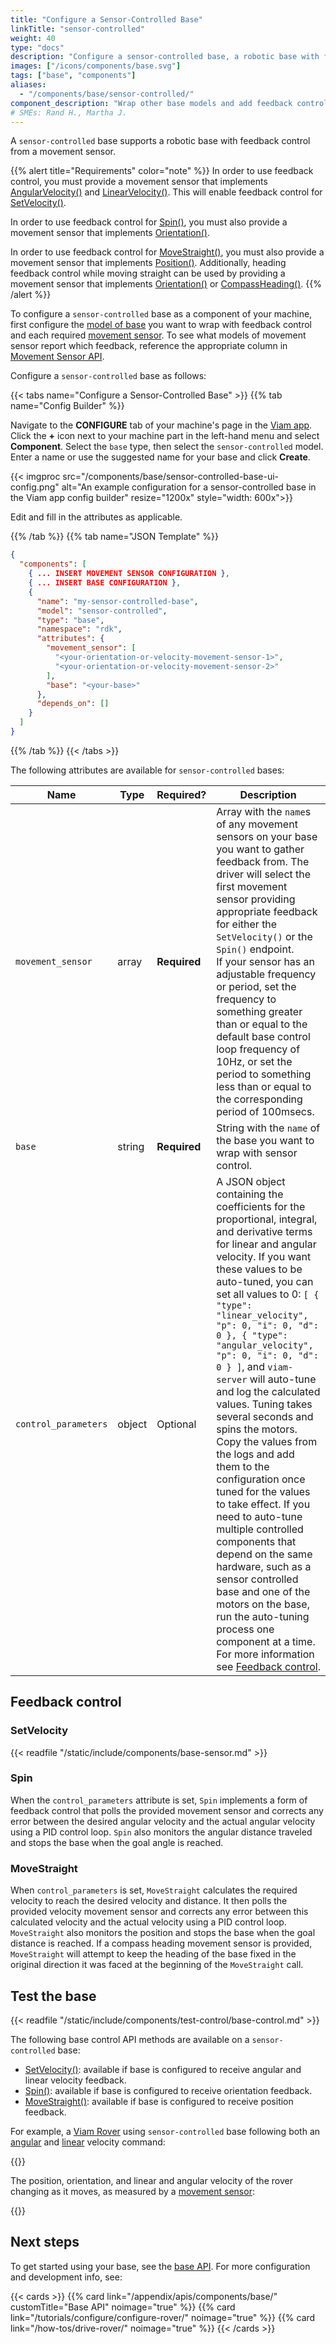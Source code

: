 ```yaml
---
title: "Configure a Sensor-Controlled Base"
linkTitle: "sensor-controlled"
weight: 40
type: "docs"
description: "Configure a sensor-controlled base, a robotic base with feedback control from a movement sensor."
images: ["/icons/components/base.svg"]
tags: ["base", "components"]
aliases:
  - "/components/base/sensor-controlled/"
component_description: "Wrap other base models and add feedback control using a movement sensor."
# SMEs: Rand H., Martha J.
---
```


A `sensor-controlled` base supports a robotic base with feedback control from a movement sensor.

{{% alert title="Requirements" color="note" %}}
In order to use feedback control, you must provide a movement sensor that implements [AngularVelocity()](/appendix/apis/components/movement-sensor/#getangularvelocity) and [LinearVelocity()](/appendix/apis/components/movement-sensor/#getlinearvelocity). This will enable feedback control for [SetVelocity()](/appendix/apis/components/base/#setvelocity).

In order to use feedback control for [Spin()](/appendix/apis/components/base/#spin), you must also provide a movement sensor that implements [Orientation()](/appendix/apis/components/movement-sensor/#getorientation).

In order to use feedback control for [MoveStraight()](/appendix/apis/components/base/#spin), you must also provide a movement sensor that implements [Position()](/appendix/apis/components/movement-sensor/#getposition).
Additionally, heading feedback control while moving straight can be used by providing a movement sensor that implements [Orientation()](/appendix/apis/components/movement-sensor/#getorientation) or [CompassHeading()](/appendix/apis/components/movement-sensor/#getcompassheading).
{{% /alert %}}

To configure a `sensor-controlled` base as a component of your machine, first configure the [model of base](/components/base/) you want to wrap with feedback control and each required [movement sensor](/components/movement-sensor/).
To see what models of movement sensor report which feedback, reference the appropriate column in [Movement Sensor API](/appendix/apis/components/movement-sensor/#api).

Configure a `sensor-controlled` base as follows:

{{< tabs name="Configure a Sensor-Controlled Base" >}}
{{% tab name="Config Builder" %}}

Navigate to the **CONFIGURE** tab of your machine's page in the [Viam app](https://app.viam.com).
Click the **+** icon next to your machine part in the left-hand menu and select **Component**.
Select the `base` type, then select the `sensor-controlled` model.
Enter a name or use the suggested name for your base and click **Create**.

{{< imgproc src="/components/base/sensor-controlled-base-ui-config.png" alt="An example configuration for a sensor-controlled base in the Viam app config builder" resize="1200x" style="width: 600x">}}

Edit and fill in the attributes as applicable.

{{% /tab %}}
{{% tab name="JSON Template" %}}

```json {class="line-numbers linkable-line-numbers"}
{
  "components": [
    { ... INSERT MOVEMENT SENSOR CONFIGURATION },
    { ... INSERT BASE CONFIGURATION },
    {
      "name": "my-sensor-controlled-base",
      "model": "sensor-controlled",
      "type": "base",
      "namespace": "rdk",
      "attributes": {
        "movement_sensor": [
          "<your-orientation-or-velocity-movement-sensor-1>",
          "<your-orientation-or-velocity-movement-sensor-2>"
        ],
        "base": "<your-base>"
      },
      "depends_on": []
    }
  ]
}
```

{{% /tab %}}
{{< /tabs >}}

The following attributes are available for `sensor-controlled` bases:

<!-- prettier-ignore -->
| Name | Type | Required? | Description |
| ---- | ---- | --------- | ----------- |
| `movement_sensor` | array | **Required** | Array with the `name`s of any movement sensors on your base you want to gather feedback from. The driver will select the first movement sensor providing appropriate feedback for either the `SetVelocity()` or the `Spin()` endpoint. <br> If your sensor has an adjustable frequency or period, set the frequency to something greater than or equal to the default base control loop frequency of 10Hz, or set the period to something less than or equal to the corresponding period of 100msecs. |
| `base` | string | **Required** | String with the `name` of the base you want to wrap with sensor control. |
| `control_parameters` | object | Optional | A JSON object containing the coefficients for the proportional, integral, and derivative terms for linear and angular velocity. If you want these values to be auto-tuned, you can set all values to 0: `[ { "type": "linear_velocity", "p": 0, "i": 0, "d": 0 }, { "type": "angular_velocity", "p": 0, "i": 0, "d": 0 } ]`, and `viam-server` will auto-tune and log the calculated values. Tuning takes several seconds and spins the motors. Copy the values from the logs and add them to the configuration once tuned for the values to take effect. If you need to auto-tune multiple controlled components that depend on the same hardware, such as a sensor controlled base and one of the motors on the base, run the auto-tuning process one component at a time. For more information see [Feedback control](#feedback-control). |

## Feedback control

### SetVelocity

{{< readfile "/static/include/components/base-sensor.md" >}}

### Spin

When the `control_parameters` attribute is set, `Spin` implements a form of feedback control that polls the provided movement sensor and corrects any error between the desired angular velocity and the actual angular velocity using a PID control loop. `Spin` also monitors the angular distance traveled and stops the base when the goal angle is reached.

### MoveStraight

When `control_parameters` is set, `MoveStraight` calculates the required velocity to reach the desired velocity and distance. It then polls the provided velocity movement sensor and corrects any error between this calculated velocity and the actual velocity using a PID control loop. `MoveStraight` also monitors the position and stops the base when the goal distance is reached. If a compass heading movement sensor is provided, `MoveStraight` will attempt to keep the heading of the base fixed in the original direction it was faced at the beginning of the `MoveStraight` call.

## Test the base

{{< readfile "/static/include/components/test-control/base-control.md" >}}

The following base control API methods are available on a `sensor-controlled` base:

- [SetVelocity()](/appendix/apis/components/base/#setvelocity): available if base is configured to receive angular and linear velocity feedback.
- [Spin()](/appendix/apis/components/base/#spin): available if base is configured to receive orientation feedback.
- [MoveStraight()](/appendix/apis/components/base/#movestraight): available if base is configured to receive position feedback.

For example, a [Viam Rover](/appendix/try-viam/rover-resources/) using `sensor-controlled` base following both an [angular](/appendix/apis/components/base/#spin) and [linear](/appendix/apis/components/base/#movestraight) velocity command:

{{<gif webm_src="/components/encoded-motor/base_moving.webm" mp4_src="/components/encoded-motor/base-moving.mp4" alt="A Viam rover turning in a half circle" max-width="400px" >}}

The position, orientation, and linear and angular velocity of the rover changing as it moves, as measured by a [movement sensor](/components/movement-sensor/):

{{<gif webm_src="/components/encoded-motor/controls_change.webm" mp4_src="/components/encoded-motor/controls_change.mp4" alt="The control tab of a movement sensor on a base with encoded motors as it turns">}}

## Next steps

To get started using your base, see the [base API](/appendix/apis/components/base/).
For more configuration and development info, see:

{{< cards >}}
{{% card link="/appendix/apis/components/base/" customTitle="Base API" noimage="true" %}}
{{% card link="/tutorials/configure/configure-rover/" noimage="true" %}}
{{% card link="/how-tos/drive-rover/" noimage="true" %}}
{{< /cards >}}
